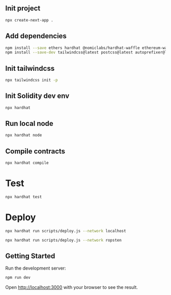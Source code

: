 ## Init project
```bash
npx create-next-app .
```

## Add dependencies
```bash
npm install --save ethers hardhat @nomiclabs/hardhat-waffle ethereum-waffle chai @nomiclabs/hardhat-ethers @openzeppelin/contracts axios ipfs-http-client web3modal
npm install --save-dev tailwindcss@latest postcss@latest autoprefixer@latest
```

## Init tailwindcss
```bash
npx tailwindcss init -p
```

## Init Solidity dev env
```bash
npx hardhat
```

## Run local node
```bash
npx hardhat node
```

## Compile contracts
```bash
npx hardhat compile
```
# Test
```bash
npx hardhat test
```

# Deploy
```bash
npx hardhat run scripts/deploy.js --network localhost
```

```bash
npx hardhat run scripts/deploy.js --network ropsten
```

## Getting Started
Run the development server:

```bash
npm run dev
```

Open [http://localhost:3000](http://localhost:3000) with your browser to see the result.
